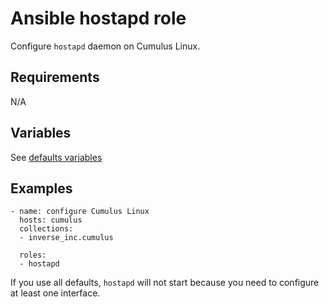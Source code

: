 # Ansible hostapd role

Configure `hostapd` daemon on Cumulus Linux.

## Requirements

N/A

## Variables

See [defaults variables](defaults/main.yml)

## Examples

```
- name: configure Cumulus Linux
  hosts: cumulus
  collections:
  - inverse_inc.cumulus
  
  roles:
  - hostapd
```

If you use all defaults, `hostapd` will not start because you need to
configure at least one interface.
